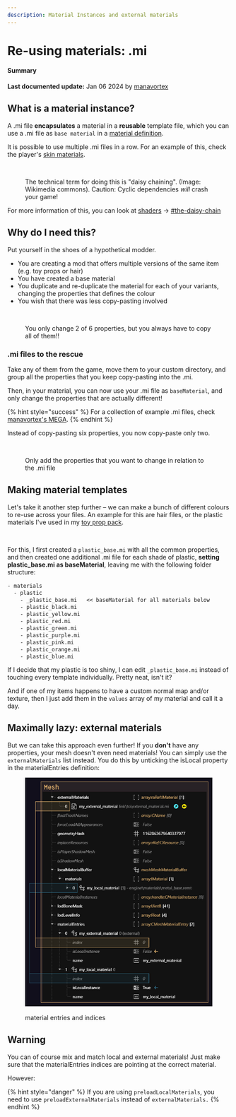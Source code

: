 ```yaml
---
description: Material Instances and external materials
---
```


# Re-using materials: .mi

#### Summary

**Last documented update:** Jan 06 2024 by [manavortex](https://app.gitbook.com/u/NfZBoxGegfUqB33J9HXuCs6PVaC3 "mention")

## What is a material instance?

A .mi file **encapsulates** a material in a **reusable** template file, which you can use a .mi file as `base material` in a [material definition](../3d-objects-.mesh-files/#step-3-material-definition).&#x20;

It is possible to use multiple .mi files in a row. For an example of this, check the player's [skin materials](../../references-lists-and-overviews/cheat-sheet-head/#skin-tones-by-index).

<figure><img src="https://upload.wikimedia.org/wikipedia/commons/thumb/2/29/Daisy_chain.JPG/1200px-Daisy_chain.JPG" alt=""><figcaption><p>The technical term for doing this is "daisy chaining". (Image: Wikimedia commons). Caution: Cyclic dependencies <em>will</em> crash your game!</p></figcaption></figure>

For more information of this, you can look at [shaders](../../materials/shaders/ "mention") -> [#the-daisy-chain](../../materials/shaders/#the-daisy-chain "mention")

## Why do I need this?

Put yourself in the shoes of a hypothetical modder.

* You are creating a mod that offers multiple versions of the same item (e.g. toy props or hair)&#x20;
* You have created a base material
* You duplicate and re-duplicate the material for each of your variants, changing the properties that defines the colour
* You wish that there was less copy-pasting involved

<figure><img src="../../../.gitbook/assets/mi_files_materials_the_problem.png" alt=""><figcaption><p>You only change 2 of 6 properties, but you always have to copy all of them!!</p></figcaption></figure>

### .mi files to the rescue

Take any of them from the game, move them to your custom directory, and group all the properties that you keep copy-pasting into the .mi.&#x20;

Then, in your material, you can now use your .mi file as `baseMaterial`, and only change the properties that are actually different!

{% hint style="success" %}
For a collection of example .mi files, check [manavortex's MEGA](https://mega.nz/folder/KJ8DnBhK#VG0KzRhedBMRRsfd0Cdc0A).
{% endhint %}

Instead of copy-pasting six properties, you now copy-paste only two.

<figure><img src="../../../.gitbook/assets/mi_files_the_solution.png" alt=""><figcaption><p>Only add the properties that you want to change in relation to the .mi file</p></figcaption></figure>

## Making material templates

Let's take it another step further – we can make a bunch of different colours to re-use across your files. An example for this are hair files, or the plastic materials I've used in my [toy prop pack](https://www.nexusmods.com/cyberpunk2077/mods/7391).

<figure><img src="https://staticdelivery.nexusmods.com/mods/3333/images/7391/7391-1676065515-1014778223.png" alt=""><figcaption></figcaption></figure>

For this, I first created a `plastic_base.mi` with all the common properties, and then created one additional .mi file for each shade of plastic, **setting plastic\_base.mi as baseMaterial**, leaving me with the following folder structure:

```
- materials
  - plastic
    - _plastic_base.mi   << baseMaterial for all materials below
    - plastic_black.mi
    - plastic_yellow.mi
    - plastic_red.mi
    - plastic_green.mi
    - plastic_purple.mi
    - plastic_pink.mi
    - plastic_orange.mi
    - plastic_blue.mi
```

If I decide that my plastic is too shiny, I can edit `_plastic_base.mi` instead of touching every template individually. Pretty neat, isn't it?

And if one of my items happens to have a custom normal map and/or texture, then I just add them in the `values` array of my material and call it a day.



## Maximally lazy: external materials

But we can take this approach even further! If you **don't** have any properties, your mesh doesn't even need materials! You can simply use the `externalMaterials` list instead. You do this by unticking the isLocal property in the materialEntries definition:

<figure><img src="../../../.gitbook/assets/re-using_materials.jpg" alt=""><figcaption><p>material entries and indices</p></figcaption></figure>

## Warning

You can of course mix and match local and external materials! Just make sure that the materialEntries indices are pointing at the correct material.&#x20;

However:

{% hint style="danger" %}
If you are using `preloadLocalMaterials`, you need to use `preloadExternalMaterials` instead of `externalMaterials.`
{% endhint %}


